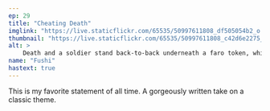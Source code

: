 ```yaml
---
ep: 29
title: "Cheating Death"
imglink: "https://live.staticflickr.com/65535/50997611808_df505054b2_o.jpg"
thumbnail: "https://live.staticflickr.com/65535/50997611808_c42d6e2275_q.jpg"
alt: >
    Death and a soldier stand back-to-back underneath a faro token, which is carved with the roman numeral for 29. The quote, &quot;There was once a soldier. A bold soldier,&quot; is written in script above, and &quot;But bold is not the same as brave...&quot; below.
name: "Fushi"
hastext: true
---
```

This is my favorite statement of all time. A gorgeously written take on a classic theme.